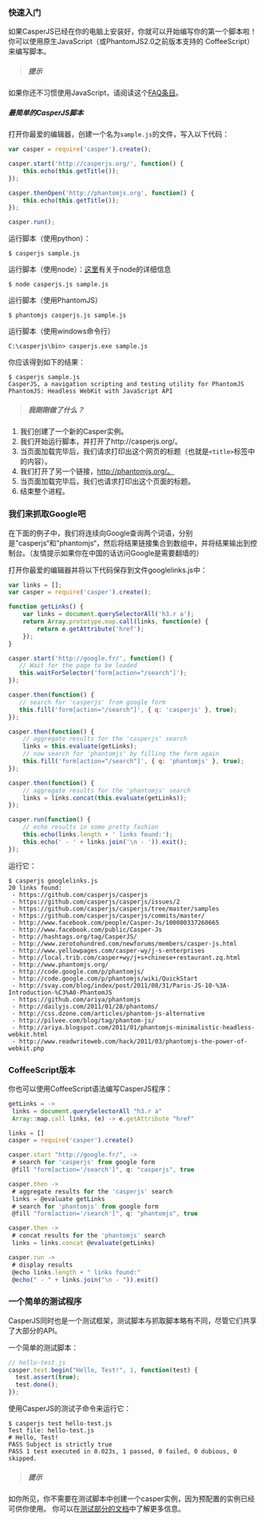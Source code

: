 ### 快速入门
如果CasperJS已经在你的电脑上安装好，你就可以开始编写你的第一个脚本啦！你可以使用原生JavaScript（或PhantomJS2.0之前版本支持的 CoffeeScript）来编写脚本。

> ##### 提示
如果你还不习惯使用JavaScript，请阅读这个[FAQ条目](http://docs.casperjs.org/en/latest/faq.html#faq-javascript)。

##### 最简单的CasperJS脚本
打开你最爱的编辑器，创建一个名为`sample.js`的文件，写入以下代码：
```js
var casper = require('casper').create();

casper.start('http://casperjs.org/', function() {
    this.echo(this.getTitle());
});

casper.thenOpen('http://phantomjs.org', function() {
    this.echo(this.getTitle());
});

casper.run();
```
运行脚本（使用python）：
```
$ casperjs sample.js
```
运行脚本（使用node）：[这里]( https://github.com/casperjs/casperjs/issues/1864)有关于node的详细信息
```
$ node casperjs.js sample.js
```
运行脚本（使用PhantomJS）
```
$ phantomjs casperjs.js sample.js
```
运行脚本（使用windows命令行）
```
C:\casperjs\bin> casperjs.exe sample.js
```
你应该得到如下的结果：
```
$ casperjs sample.js
CasperJS, a navigation scripting and testing utility for PhantomJS
PhantomJS: Headless WebKit with JavaScript API
```
> ##### 我刚刚做了什么？
1. 我们创建了一个新的Casper实例。
2. 我们开始运行脚本，并打开了http://casperjs.org/。
3. 当页面加载完毕后，我们请求打印出这个网页的标题（也就是`<title>`标签中的内容）。
4. 我们打开了另一个链接，http://phantomjs.org/。
5. 当页面加载完毕后，我们也请求打印出这个页面的标题。
6. 结束整个进程。

### 我们来抓取Google吧
在下面的例子中，我们将连续向Google查询两个词语，分别是”casperjs“和”phantomjs“，然后将结果链接集合到数组中，并将结果输出到控制台。（友情提示如果你在中国的话访问Google是需要翻墙的）

打开你最爱的编辑器并将以下代码保存到文件googlelinks.js中：
```js
var links = [];
var casper = require('casper').create();

function getLinks() {
    var links = document.querySelectorAll('h3.r a');
    return Array.prototype.map.call(links, function(e) {
        return e.getAttribute('href');
    });
}

casper.start('http://google.fr/', function() {
   // Wait for the page to be loaded
   this.waitForSelector('form[action="/search"]');
});

casper.then(function() {
   // search for 'casperjs' from google form
   this.fill('form[action="/search"]', { q: 'casperjs' }, true);
});

casper.then(function() {
    // aggregate results for the 'casperjs' search
    links = this.evaluate(getLinks);
    // now search for 'phantomjs' by filling the form again
    this.fill('form[action="/search"]', { q: 'phantomjs' }, true);
});

casper.then(function() {
    // aggregate results for the 'phantomjs' search
    links = links.concat(this.evaluate(getLinks));
});

casper.run(function() {
    // echo results in some pretty fashion
    this.echo(links.length + ' links found:');
    this.echo(' - ' + links.join('\n - ')).exit();
});
```
运行它：
```
$ casperjs googlelinks.js
20 links found:
 - https://github.com/casperjs/casperjs
 - https://github.com/casperjs/casperjs/issues/2
 - https://github.com/casperjs/casperjs/tree/master/samples
 - https://github.com/casperjs/casperjs/commits/master/
 - http://www.facebook.com/people/Casper-Js/100000337260665
 - http://www.facebook.com/public/Casper-Js
 - http://hashtags.org/tag/CasperJS/
 - http://www.zerotohundred.com/newforums/members/casper-js.html
 - http://www.yellowpages.com/casper-wy/j-s-enterprises
 - http://local.trib.com/casper+wy/j+s+chinese+restaurant.zq.html
 - http://www.phantomjs.org/
 - http://code.google.com/p/phantomjs/
 - http://code.google.com/p/phantomjs/wiki/QuickStart
 - http://svay.com/blog/index/post/2011/08/31/Paris-JS-10-%3A-Introduction-%C3%A0-PhantomJS
 - https://github.com/ariya/phantomjs
 - http://dailyjs.com/2011/01/28/phantoms/
 - http://css.dzone.com/articles/phantom-js-alternative
 - http://pilvee.com/blog/tag/phantom-js/
 - http://ariya.blogspot.com/2011/01/phantomjs-minimalistic-headless-webkit.html
 - http://www.readwriteweb.com/hack/2011/03/phantomjs-the-power-of-webkit.php
 ```

 ### CoffeeScript版本
 你也可以使用CoffeeScript语法编写CasperJS程序：
 ```js
 getLinks = ->
  links = document.querySelectorAll "h3.r a"
  Array::map.call links, (e) -> e.getAttribute "href"

links = []
casper = require('casper').create()

casper.start "http://google.fr/", ->
  # search for 'casperjs' from google form
  @fill "form[action='/search']", q: "casperjs", true

casper.then ->
  # aggregate results for the 'casperjs' search
  links = @evaluate getLinks
  # search for 'phantomjs' from google form
  @fill "form[action='/search']", q: "phantomjs", true

casper.then ->
  # concat results for the 'phantomjs' search
  links = links.concat @evaluate(getLinks)

casper.run ->
  # display results
  @echo links.length + " links found:"
  @echo(" - " + links.join("\n - ")).exit()
  ```

  ### 一个简单的测试程序
CasperJS同时也是一个测试框架，测试脚本与抓取脚本略有不同，尽管它们共享了大部分的API。

一个简单的测试脚本：
```js
// hello-test.js
casper.test.begin("Hello, Test!", 1, function(test) {
  test.assert(true);
  test.done();
});
```
使用CasperJS的测试子命令来运行它：
```
$ casperjs test hello-test.js
Test file: hello-test.js
# Hello, Test!
PASS Subject is strictly true
PASS 1 test executed in 0.023s, 1 passed, 0 failed, 0 dubious, 0 skipped.
```

> ##### 提示
如你所见，你不需要在测试脚本中创建一个casper实例，因为预配置的实例已经可供你使用。
你可以在[测试部分的文档](http://docs.casperjs.org/en/latest/testing.html#testing)中了解更多信息。

